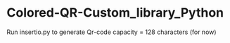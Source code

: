 # Colored-QR-Custom_library_Python

Run insertio.py to generate Qr-code capacity = 128 characters (for now)
